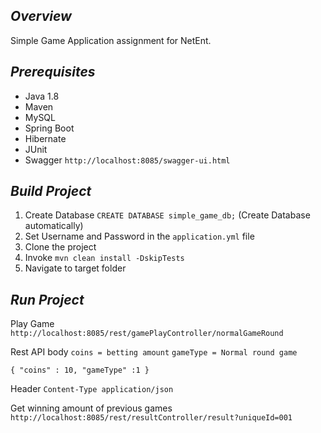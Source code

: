 ## *Overview*
Simple Game Application assignment for NetEnt.

## *Prerequisites*
* Java 1.8
* Maven
* MySQL
* Spring Boot
* Hibernate
* JUnit
* Swagger ```http://localhost:8085/swagger-ui.html```

## *Build Project*
1. Create Database ```CREATE DATABASE simple_game_db;``` (Create Database automatically) 
2. Set Username and Password in the ```application.yml``` file
3. Clone the project
4. Invoke ```mvn clean install -DskipTests```
5. Navigate to target folder

## *Run Project*

Play Game ```http://localhost:8085/rest/gamePlayController/normalGameRound```

Rest API body
`coins = betting amount`
`gameType = Normal round game`

`{
   	"coins" : 10,
        "gameType" :1
   }`

Header
`Content-Type application/json`

Get winning amount of previous games
`http://localhost:8085/rest/resultController/result?uniqueId=001`
